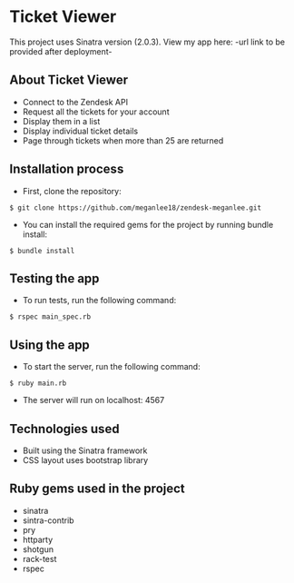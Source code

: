 # Ticket Viewer
This project uses Sinatra version (2.0.3).
View my app here: -url link to be provided after deployment-

## About Ticket Viewer
- Connect to the Zendesk API
- Request all the tickets for your account
- Display them in a list
- Display individual ticket details
- Page through tickets when more than 25 are returned

## Installation process
- First, clone the repository:
```
$ git clone https://github.com/meganlee18/zendesk-meganlee.git
```
- You can install the required gems for the project by running bundle install:
```
$ bundle install
```

## Testing the app
- To run tests, run the following command:
```
$ rspec main_spec.rb
```

## Using the app
- To start the server, run the following command:
```
$ ruby main.rb
```
- The server will run on localhost: 4567

## Technologies used
- Built using the Sinatra framework
- CSS layout uses bootstrap library

## Ruby gems used in the project
- sinatra
- sintra-contrib
- pry
- httparty
- shotgun
- rack-test
- rspec